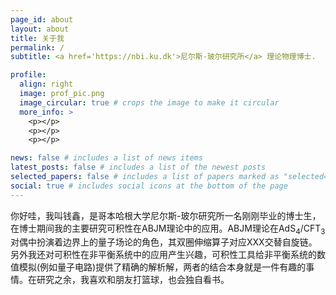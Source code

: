 ```yaml
---
page_id: about
layout: about
title: 关于我
permalink: /
subtitle: <a href='https://nbi.ku.dk'>尼尔斯-玻尔研究所</a> 理论物理博士.

profile:
  align: right
  image: prof_pic.png
  image_circular: true # crops the image to make it circular
  more_info: >
    <p></p>
    <p></p>
    <p></p>

news: false # includes a list of news items
latest_posts: false # includes a list of the newest posts
selected_papers: false # includes a list of papers marked as "selected={true}"
social: true # includes social icons at the bottom of the page
---
```




你好哇，我叫钱鑫，是哥本哈根大学尼尔斯-玻尔研究所一名刚刚毕业的博士生，在博士期间我的主要研究可积性在ABJM理论中的应用。ABJM理论在$\mathrm{AdS_4/CFT_3}$对偶中扮演着边界上的量子场论的角色，其双圈伸缩算子对应$\mathrm{XXX}$交替自旋链。另外我还对可积性在非平衡系统中的应用产生兴趣，可积性工具给非平衡系统的数值模拟(例如量子电路)提供了精确的解析解，两者的结合本身就是一件有趣的事情。在研究之余，我喜欢和朋友打篮球，也会独自看书。

